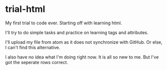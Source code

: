 # trial-html
<p> My first trial to code ever. Starting off with learning html. </p>
<p> I'll try to do simple tasks and practice on learning tags and attributes. </p>
<p> I'll upload my file from atom as it does not synchronize with GitHub. Or else, I can't find this alternative. </p>
<p> I also have no idea what I'm doing right now. It is all so  new to me. But I've got the seperate rows correct. </p>
